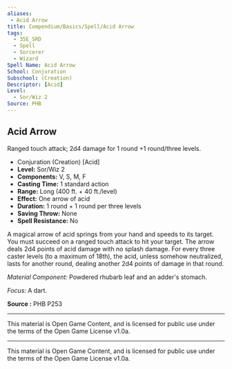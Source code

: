 ```yaml
---
aliases:
 - Acid Arrow
title: Compendium/Basics/Spell/Acid Arrow
tags: 
  - 35E_SRD
  - Spell
  - Sorcerer
  - Wizard
Spell Name: Acid Arrow
School: Conjuration
Subschool: (Creation)
Descriptor: [Acid]
Level:
  - Sor/Wiz 2
Source: PHB
---
```


## Acid Arrow

Ranged touch attack; 2d4 damage for 1 round +1 round/three levels.

*   Conjuration (Creation) [Acid]
*   **Level:** Sor/Wiz 2
*   **Components:** V, S, M, F
*   **Casting Time:** 1 standard action
*   **Range:** Long (400 ft. + 40 ft./level)
*   **Effect:** One arrow of acid
*   **Duration:** 1 round + 1 round per three levels
*   **Saving Throw:** None
*   **Spell Resistance:** No

A magical arrow of acid springs from your hand and speeds to its target. You must succeed on a ranged touch attack to hit your target. The arrow deals 2d4 points of acid damage with no splash damage. For every three caster levels (to a maximum of 18th), the acid, unless somehow neutralized, lasts for another round, dealing another 2d4 points of damage in that round.

*Material Component:* Powdered rhubarb leaf and an adder's stomach.

*Focus:* A dart.

**Source :** PHB P253

---

This material is Open Game Content, and is licensed for public use under the terms of the Open Game License v1.0a.



---



This material is Open Game Content, and is licensed for public use under the terms of the Open Game License v1.0a.

